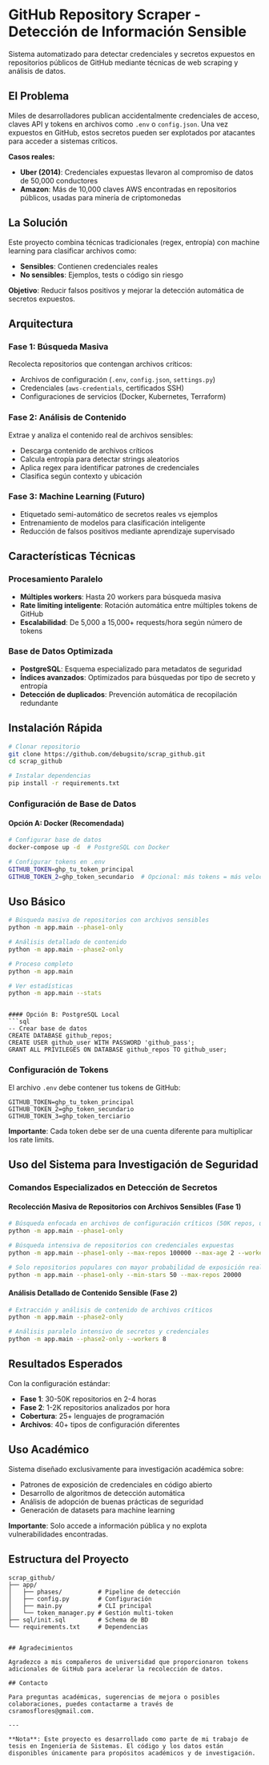 # GitHub Repository Scraper - Detección de Información Sensible

Sistema automatizado para detectar credenciales y secretos expuestos en repositorios públicos de GitHub mediante técnicas de web scraping y análisis de datos.

## El Problema

Miles de desarrolladores publican accidentalmente credenciales de acceso, claves API y tokens en archivos como `.env` o `config.json`. Una vez expuestos en GitHub, estos secretos pueden ser explotados por atacantes para acceder a sistemas críticos.

**Casos reales:**
- **Uber (2014)**: Credenciales expuestas llevaron al compromiso de datos de 50,000 conductores
- **Amazon**: Más de 10,000 claves AWS encontradas en repositorios públicos, usadas para minería de criptomonedas

## La Solución

Este proyecto combina técnicas tradicionales (regex, entropía) con machine learning para clasificar archivos como:
- **Sensibles**: Contienen credenciales reales
- **No sensibles**: Ejemplos, tests o código sin riesgo

**Objetivo**: Reducir falsos positivos y mejorar la detección automática de secretos expuestos.

## Arquitectura

### Fase 1: Búsqueda Masiva
Recolecta repositorios que contengan archivos críticos:
- Archivos de configuración (`.env`, `config.json`, `settings.py`)
- Credenciales (`aws-credentials`, certificados SSH)
- Configuraciones de servicios (Docker, Kubernetes, Terraform)

### Fase 2: Análisis de Contenido
Extrae y analiza el contenido real de archivos sensibles:
- Descarga contenido de archivos críticos
- Calcula entropía para detectar strings aleatorios
- Aplica regex para identificar patrones de credenciales
- Clasifica según contexto y ubicación

### Fase 3: Machine Learning (Futuro)
- Etiquetado semi-automático de secretos reales vs ejemplos
- Entrenamiento de modelos para clasificación inteligente
- Reducción de falsos positivos mediante aprendizaje supervisado

## Características Técnicas

### Procesamiento Paralelo
- **Múltiples workers**: Hasta 20 workers para búsqueda masiva
- **Rate limiting inteligente**: Rotación automática entre múltiples tokens de GitHub
- **Escalabilidad**: De 5,000 a 15,000+ requests/hora según número de tokens

### Base de Datos Optimizada
- **PostgreSQL**: Esquema especializado para metadatos de seguridad
- **Índices avanzados**: Optimizados para búsquedas por tipo de secreto y entropía
- **Detección de duplicados**: Prevención automática de recopilación redundante

## Instalación Rápida

```bash
# Clonar repositorio
git clone https://github.com/debugsito/scrap_github.git
cd scrap_github

# Instalar dependencias
pip install -r requirements.txt
```

### Configuración de Base de Datos

#### Opción A: Docker (Recomendada)
```bash
# Configurar base de datos
docker-compose up -d  # PostgreSQL con Docker

# Configurar tokens en .env
GITHUB_TOKEN=ghp_tu_token_principal
GITHUB_TOKEN_2=ghp_token_secundario  # Opcional: más tokens = más velocidad
```

## Uso Básico

```bash
# Búsqueda masiva de repositorios con archivos sensibles
python -m app.main --phase1-only

# Análisis detallado de contenido
python -m app.main --phase2-only

# Proceso completo
python -m app.main

# Ver estadísticas
python -m app.main --stats
```
```

#### Opción B: PostgreSQL Local
```sql
-- Crear base de datos
CREATE DATABASE github_repos;
CREATE USER github_user WITH PASSWORD 'github_pass';
GRANT ALL PRIVILEGES ON DATABASE github_repos TO github_user;
```

### Configuración de Tokens
El archivo `.env` debe contener tus tokens de GitHub:
```env
GITHUB_TOKEN=ghp_tu_token_principal
GITHUB_TOKEN_2=ghp_token_secundario
GITHUB_TOKEN_3=ghp_token_terciario
```

**Importante**: Cada token debe ser de una cuenta diferente para multiplicar los rate limits.

## Uso del Sistema para Investigación de Seguridad

### Comandos Especializados en Detección de Secretos

#### Recolección Masiva de Repositorios con Archivos Sensibles (Fase 1)
```bash
# Búsqueda enfocada en archivos de configuración críticos (50K repos, últimos 3 años)
python -m app.main --phase1-only

# Búsqueda intensiva de repositorios con credenciales expuestas
python -m app.main --phase1-only --max-repos 100000 --max-age 2 --workers-p1 4

# Solo repositorios populares con mayor probabilidad de exposición real
python -m app.main --phase1-only --min-stars 50 --max-repos 20000
```

#### Análisis Detallado de Contenido Sensible (Fase 2)
```bash
# Extracción y análisis de contenido de archivos críticos
python -m app.main --phase2-only

# Análisis paralelo intensivo de secretos y credenciales
python -m app.main --phase2-only --workers 8
```

## Resultados Esperados

Con la configuración estándar:
- **Fase 1**: 30-50K repositorios en 2-4 horas
- **Fase 2**: 1-2K repositorios analizados por hora  
- **Cobertura**: 25+ lenguajes de programación
- **Archivos**: 40+ tipos de configuración diferentes

## Uso Académico

Sistema diseñado exclusivamente para investigación académica sobre:
- Patrones de exposición de credenciales en código abierto
- Desarrollo de algoritmos de detección automática
- Análisis de adopción de buenas prácticas de seguridad
- Generación de datasets para machine learning

**Importante**: Solo accede a información pública y no explota vulnerabilidades encontradas.

## Estructura del Proyecto

```
scrap_github/
├── app/
│   ├── phases/          # Pipeline de detección
│   ├── config.py        # Configuración
│   ├── main.py          # CLI principal
│   └── token_manager.py # Gestión multi-token
├── sql/init.sql         # Schema de BD
└── requirements.txt     # Dependencias


## Agradecimientos

Agradezco a mis compañeros de universidad que proporcionaron tokens adicionales de GitHub para acelerar la recolección de datos.

## Contacto

Para preguntas académicas, sugerencias de mejora o posibles colaboraciones, puedes contactarme a través de csramosflores@gmail.com.

---

**Nota**: Este proyecto es desarrollado como parte de mi trabajo de tesis en Ingeniería de Sistemas. El código y los datos están disponibles únicamente para propósitos académicos y de investigación.